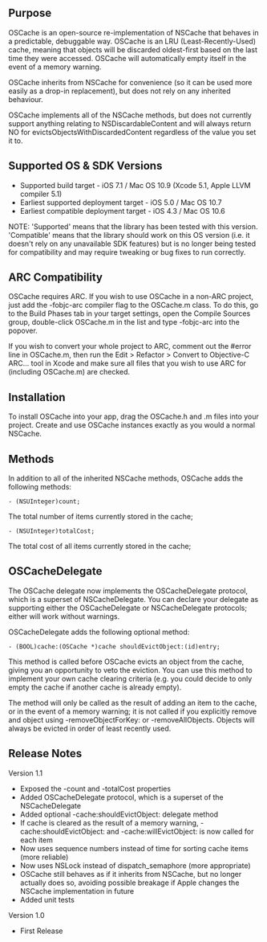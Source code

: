 Purpose
--------------

OSCache is an open-source re-implementation of NSCache that behaves in a predictable, debuggable way. OSCache is an LRU (Least-Recently-Used) cache, meaning that objects will be discarded oldest-first based on the last time they were accessed. OSCache will automatically empty itself in the event of a memory warning.

OSCache inherits from NSCache for convenience (so it can be used more easily as a drop-in replacement), but does not rely on any inherited behaviour.

OSCache implements all of the NSCache methods, but does not currently support anything relating to NSDiscardableContent and will always return NO for evictsObjectsWithDiscardedContent regardless of the value you set it to.


Supported OS & SDK Versions
-----------------------------

* Supported build target - iOS 7.1 / Mac OS 10.9 (Xcode 5.1, Apple LLVM compiler 5.1)
* Earliest supported deployment target - iOS 5.0 / Mac OS 10.7
* Earliest compatible deployment target - iOS 4.3 / Mac OS 10.6

NOTE: 'Supported' means that the library has been tested with this version. 'Compatible' means that the library should work on this OS version (i.e. it doesn't rely on any unavailable SDK features) but is no longer being tested for compatibility and may require tweaking or bug fixes to run correctly.


ARC Compatibility
------------------

OSCache requires ARC. If you wish to use OSCache in a non-ARC project, just add the -fobjc-arc compiler flag to the OSCache.m class. To do this, go to the Build Phases tab in your target settings, open the Compile Sources group, double-click OSCache.m in the list and type -fobjc-arc into the popover.

If you wish to convert your whole project to ARC, comment out the #error line in OSCache.m, then run the Edit > Refactor > Convert to Objective-C ARC... tool in Xcode and make sure all files that you wish to use ARC for (including OSCache.m) are checked.


Installation
--------------

To install OSCache into your app, drag the OSCache.h and .m files into your project. Create and use OSCache instances exactly as you would a normal NSCache.


Methods
----------

In addition to all of the inherited NSCache methods, OSCache adds the following methods:

    - (NSUInteger)count;
    
The total number of items currently stored in the cache;
    
    - (NSUInteger)totalCost;

The total cost of all items currently stored in the cache;


OSCacheDelegate
--------------

The OSCache delegate now implements the OSCacheDelegate protocol, which is a superset of NSCacheDelegate. You can declare your delegate as supporting either the OSCacheDelegate or NSCacheDelegate protocols; either will work without warnings.
 
OSCacheDelegate adds the following optional method:

    - (BOOL)cache:(OSCache *)cache shouldEvictObject:(id)entry;

This method is called before OSCache evicts an object from the cache, giving you an opportunity to veto the eviction. You can use this method to implement your own cache clearing criteria (e.g. you could decide to only empty the cache if another cache is already empty).

The method will only be called as the result of adding an item to the cache, or in the event of a memory warning; it is not called if you explicitly remove and object using -removeObjectForKey: or -removeAllObjects. Objects will always be evicted in order of least recently used.


Release Notes
---------------

Version 1.1

- Exposed the -count  and -totalCost properties
- Added OSCacheDelegate protocol, which is a superset of the NSCacheDelegate
- Added optional -cache:shouldEvictObject: delegate method
- If cache is cleared as the result of a memory warning, -cache:shouldEvictObject: and -cache:willEvictObject: is now called for each item
- Now uses sequence numbers instead of time for sorting cache items (more reliable)
- Now uses NSLock instead of dispatch_semaphore (more appropriate)
- OSCache still behaves as if it inherits from NSCache, but no longer actually does so, avoiding possible breakage if Apple changes the NSCache implementation in future
- Added unit tests

Version 1.0

- First Release